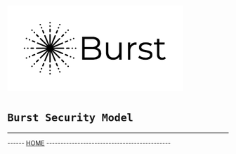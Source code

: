 ![Burst](../burst.png "")

# `Burst Security Model`


---
------ [HOME](../../readme.md) -------------------------------------------- 


